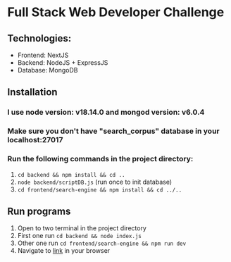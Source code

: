 # Full Stack Web Developer Challenge

## Technologies:

- Frontend: NextJS
- Backend: NodeJS + ExpressJS
- Database: MongoDB

## Installation

### I use node version: v18.14.0 and mongod version: v6.0.4

### Make sure you don't have "search_corpus" database in your localhost:27017

### Run the following commands in the project directory:

1. `cd backend && npm install && cd ..`
2. `node backend/scriptDB.js` (run once to init database)
3. `cd frontend/search-engine && npm install && cd ../..`

## Run programs

1. Open to two terminal in the project directory
2. First one run `cd backend && node index.js`
3. Other one run `cd frontend/search-engine && npm run dev`
4. Navigate to [link](http://localhost:3000) in your browser
